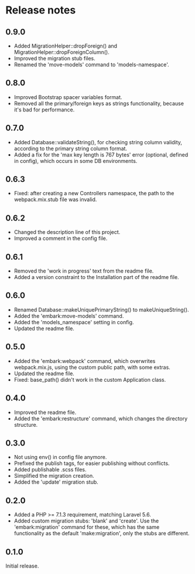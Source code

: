 # Release notes

## 0.9.0

* Added MigrationHelper::dropForeign() and MigrationHelper::dropForeignColumn().
* Improved the migration stub files.
* Renamed the 'move-models' command to 'models-namespace'.

## 0.8.0

* Improved Bootstrap spacer variables format.
* Removed all the primary/foreign keys as strings functionality, because it's bad for performance.

## 0.7.0

* Added Database::validateString(), for checking string column validity, according to the primary string column format.
* Added a fix for the 'max key length is 767 bytes' error (optional, defined in config), which occurs in some DB environments.

## 0.6.3

* Fixed: after creating a new Controllers namespace, the path to the webpack.mix.stub file was invalid.

## 0.6.2

* Changed the description line of this project.
* Improved a comment in the config file.

## 0.6.1

* Removed the 'work in progress' text from the readme file.
* Added a version constraint to the Installation part of the readme file.

## 0.6.0

* Renamed Database::makeUniquePrimaryString() to makeUniqueString().
* Added the 'embark:move-models' command.
* Added the 'models_namespace' setting in config.
* Updated the readme file.

## 0.5.0

* Added the 'embark:webpack' command, which overwrites webpack.mix.js, using the custom public path, with some extras.
* Updated the readme file.
* Fixed: base_path() didn't work in the custom Application class.

## 0.4.0

* Improved the readme file.
* Added the 'embark:restructure' command, which changes the directory structure.

## 0.3.0

* Not using env() in config file anymore.
* Prefixed the publish tags, for easier publishing without conflicts.
* Added publishable .scss files.
* Simplified the migration creation.
* Added the 'update' migration stub.

## 0.2.0

* Added a PHP >= 7.1.3 requirement, matching Laravel 5.6.
* Added custom migration stubs: 'blank' and 'create'. Use the 'embark:migration' command for these, which has the same functionality as the default 'make:migration', only the stubs are different.

## 0.1.0

Initial release.
